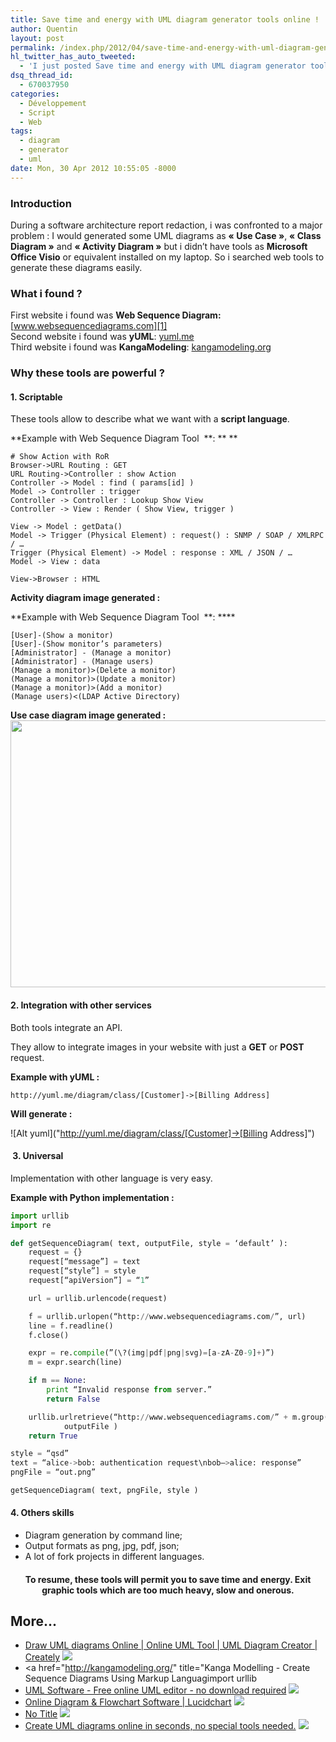```yaml
---
title: Save time and energy with UML diagram generator tools online !
author: Quentin
layout: post
permalink: /index.php/2012/04/save-time-and-energy-with-uml-diagram-generator-tools-online/
hl_twitter_has_auto_tweeted:
  - 'I just posted Save time and energy with UML diagram generator tools online !, read it here: http://blog.quentinrousseau.fr/?p=480'
dsq_thread_id:
  - 670037950
categories:
  - Développement
  - Script
  - Web
tags:
  - diagram
  - generator
  - uml
date: Mon, 30 Apr 2012 10:55:05 -8000
---
```

### Introduction

During a software architecture report redaction, i was confronted to a major problem : I would generated some UML diagrams as **&laquo;&nbsp;Use Case&nbsp;&raquo;**, **&laquo;&nbsp;Class Diagram&nbsp;&raquo;** and **&laquo;&nbsp;Activity Diagram&nbsp;&raquo;** but i didn&rsquo;t have tools as **Microsoft Office Visio** or equivalent installed on my laptop. So i searched web tools to generate these diagrams easily.

### What i found ?

First website i found was **Web Sequence Diagram:** [www.websequencediagrams.com][1]  
Second website i found was **yUML**: [yuml.me][2]  
Third website i found was **KangaModeling**: [kangamodeling.org][3]

### Why these tools are powerful ?

#### 1. Scriptable

These tools allow to describe what we want with a **script language**.

**Example with Web Sequence Diagram Tool  **: ** **

```plain
# Show Action with RoR
Browser->URL Routing : GET
URL Routing->Controller : show Action
Controller -> Model : find ( params[id] )
Model -> Controller : trigger
Controller -> Controller : Lookup Show View
Controller -> View : Render ( Show View, trigger )

View -> Model : getData()
Model -> Trigger (Physical Element) : request() : SNMP / SOAP / XMLRPC / …
Trigger (Physical Element) -> Model : response : XML / JSON / …
Model -> View : data

View->Browser : HTML
```

**Activity diagram image generated :**  
[<img class="aligncenter size-medium wp-image-483" title="show Action RoR" src="http://blog.quentinrousseau.fr/wp-content/uploads/2012/04/index.png" alt="" />][4]

**Example with Web Sequence Diagram Tool  **: ****

```plain
[User]-(Show a monitor)
[User]-(Show monitor’s parameters)
[Administrator] - (Manage a monitor)
[Administrator] - (Manage users)
(Manage a monitor)>(Delete a monitor)
(Manage a monitor)>(Update a monitor)
(Manage a monitor)>(Add a monitor)
(Manage users)<(LDAP Active Directory)
```

**Use case diagram image generated :**  
[<img class="aligncenter size-full wp-image-487" title="Use case generated with yUML" src="http://blog.quentinrousseau.fr/wp-content/uploads/2012/04/use-cases.png" alt="" width="953" height="427" />][5]

#### 2. Integration with other services

Both tools integrate an API.

They allow to integrate images in your website with just a **GET** or **POST** request.

**Example with yUML :**

```plain
http://yuml.me/diagram/class/[Customer]->[Billing Address]
```

**Will generate :**

![Alt yuml]("http://yuml.me/diagram/class/[Customer]->[Billing Address]") 

####  3. Universal

Implementation with other language is very easy.

**Example with Python implementation :**

```python
import urllib
import re

def getSequenceDiagram( text, outputFile, style = ‘default’ ):
    request = {}
    request[“message”] = text
    request[“style”] = style
    request[“apiVersion”] = “1”

    url = urllib.urlencode(request)

    f = urllib.urlopen(“http://www.websequencediagrams.com/”, url)
    line = f.readline()
    f.close()

    expr = re.compile(”(\?(img|pdf|png|svg)=[a-zA-Z0-9]+)”)
    m = expr.search(line)

    if m == None:
        print “Invalid response from server.”
        return False

    urllib.urlretrieve(“http://www.websequencediagrams.com/” + m.group(),
            outputFile )
    return True

style = “qsd”
text = “alice->bob: authentication request\nbob–>alice: response”
pngFile = “out.png”

getSequenceDiagram( text, pngFile, style )
```

#### 4. Others skills

*   Diagram generation by command line;
*   Output formats as png, jpg, pdf, json;
*   A lot of fork projects in different languages.

<h4 style="text-align: center;">
  To resume, these tools will permit you to save time and energy. Exit graphic tools which are too much heavy, slow and onerous.
</h4>

## More...

*   <a href="http://creately.com/Draw-UML-and-Class-Diagrams-Online" title="Draw UML diagrams Online | Online UML Tool | UML Diagram Creator | Creately" rel="nofollow">Draw UML diagrams Online | Online UML Tool | UML Diagram Creator | Creately</a> ![][6]
*   <a href="http://kangamodeling.org/" title="Kanga Modelling - Create Sequence Diagrams Using Markup Languagimport urllib
*   <a href="http://www.gliffy.com/uses/uml-software/" title="UML Software - Free online UML editor - no download required" rel="nofollow">UML Software - Free online UML editor - no download required</a> ![][6]
*   <a href="http://www.lucidchart.com/" title="Online Diagram & Flowchart Software | Lucidchart" rel="nofollow">Online Diagram & Flowchart Software | Lucidchart</a> ![][6]
*   <a href="http://www.websequencediagrams.com/" title="No Title" rel="nofollow">No Title</a> ![][6]
*   <a href="http://yuml.me/" title="Create UML diagrams online in seconds, no special tools needed." rel="nofollow">Create UML diagrams online in seconds, no special tools needed.</a> ![][6]

 [1]: http://www.websequencediagrams.com
 [2]: http://yuml.me
 [3]: http://kangamodeling.org
 [4]: http://blog.quentinrousseau.fr/wp-content/uploads/2012/04/index.png
 [5]: http://blog.quentinrousseau.fr/wp-content/uploads/2012/04/use-cases.png
 [6]: http://blog.quentinrousseau.fr/wp-content/plugins/netblog/images/external-link-ltr-icon.png